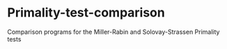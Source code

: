 # Primality-test-comparison
Comparison programs for the Miller-Rabin and Solovay-Strassen Primality tests
